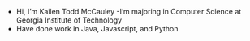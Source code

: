 - Hi, I’m Kailen Todd McCauley
-I’m majoring in Computer Science at Georgia Institute of Technology 
- Have done work in Java, Javascript, and Python
